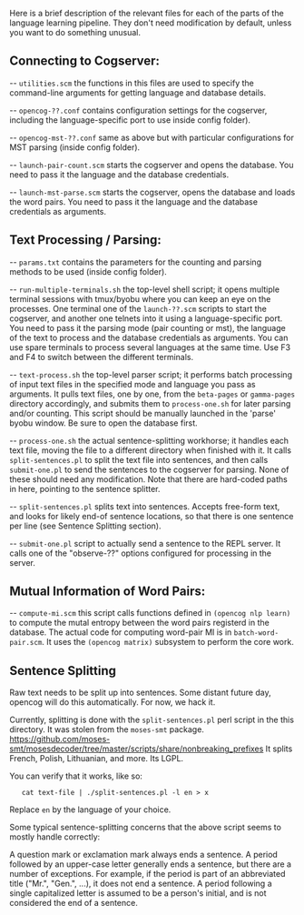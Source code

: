Here is a brief description of the relevant files for each of the parts
of the language learning pipeline. They don't need modification by default,
unless you want to do something unusual.

Connecting to Cogserver:
------------------------

 -- `utilities.scm` the functions in this files are used to specify the
                    command-line arguments for getting language and
                    database details.

 -- `opencog-??.conf` contains configuration settings for the cogserver, 
                      including the language-specific port to use inside
                      config folder).

 -- `opencog-mst-??.conf` same as above but with particular configurations
                          for MST parsing (inside config folder).

 -- `launch-pair-count.scm` starts the cogserver and opens the database. You
                            need to pass it the language and the database
                            credentials.

 -- `launch-mst-parse.scm` starts the cogserver, opens the database and loads 
                           the word pairs. You need to pass it the language and
                           the database credentials as arguments. 


Text Processing / Parsing:
--------------------------

 -- `params.txt`  contains the parameters for the counting and parsing methods to be
                  used (inside config folder).

 -- `run-multiple-terminals.sh` the top-level shell script; it opens multiple terminal
                                sessions with tmux/byobu where you can keep an eye on
                                the processes. One terminal one of the `launch-??.scm`
                                scripts to start the cogserver, and another one telnets 
                                into it using a language-specific port. You need to pass
                                it the parsing mode (pair counting or mst), the language
                                of the text to process and the database credentials as
                                arguments. You can use spare terminals to process several
                                languages at the same time. Use F3 and F4 to switch between
                                the different terminals.

 -- `text-process.sh` the top-level parser script; it performs batch processing of
                      input text files in the specified mode and language you pass as
                      arguments. It pulls text files, one by one, from the `beta-pages`
                      or `gamma-pages` directory accordingly, and submits them to 
                      `process-one.sh` for later parsing and/or counting. This script
                      should be manually launched in the 'parse' byobu window. Be
                      sure to open the database first.

 -- `process-one.sh` the actual sentence-splitting workhorse; it handles each text file,
                     moving the file to a different directory when finished with it. It
                     calls `split-sentences.pl` to split the text file into sentences,
                     and then calls `submit-one.pl` to send the sentences to the cogserver
                     for parsing. None of these should need any modification. Note that
                     there are hard-coded paths in here, pointing to the sentence splitter.

 -- `split-sentences.pl` splits text into sentences. Accepts free-form text, and looks
                         for likely end-of sentence locations, so that there is one
                         sentence per line (see Sentence Splitting section).

 -- `submit-one.pl` script to actually send a sentence to the REPL server. It calls one of
                    the "observe-??" options configured for processing in the server.



Mutual Information of Word Pairs:
---------------------------------

 -- `compute-mi.scm` this script calls functions defined in `(opencog nlp learn)` to compute
                     the mutal entropy between the word pairs registerd in the database. The
                     actual code for computing word-pair MI is in `batch-word-pair.scm`. It
                     uses the `(opencog matrix)` subsystem to perform the core work.


Sentence Splitting
------------------

Raw text needs to be split up into sentences.  Some distant future day,
opencog will do this automatically. For now, we hack it.

Currently, splitting is done with the `split-sentences.pl` perl script
in the this directory.  It was stolen from the `moses-smt` package.
https://github.com/moses-smt/mosesdecoder/tree/master/scripts/share/nonbreaking_prefixes
It splits French, Polish, Lithuanian, and more.  Its LGPL.

You can verify that it works, like so:
```
   cat text-file | ./split-sentences.pl -l en > x
```
Replace `en` by the language of your choice.

Some typical sentence-splitting concerns that the above script seems
to mostly handle correctly:

A question mark or exclamation mark always ends a sentence.  A period
followed by an upper-case letter generally ends a sentence, but there
are a number of exceptions.  For example, if the period is part of an
abbreviated title ("Mr.", "Gen.", ...), it does not end a sentence.
A period following a single capitalized letter is assumed to be a
person's initial, and is not considered the end of a sentence.

